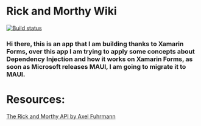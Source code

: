 # Rick and Morthy Wiki

[![Build status](https://build.appcenter.ms/v0.1/apps/1cad1372-f915-4360-9355-0cb00cfecb73/branches/master/badge)](https://appcenter.ms)

### Hi there, this is an app that I am building thanks to Xamarin Forms, over this app I am trying to apply some concepts about Dependency Injection and how it works on Xamarin Forms, as soon as Microsoft releases MAUI, I am going to migrate it to MAUI.


# Resources:

[The Rick and Morthy API by Axel Fuhrmann](https://rickandmortyapi.com/)
